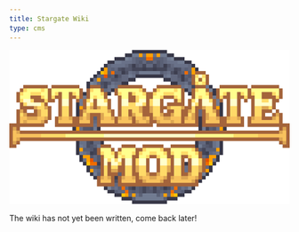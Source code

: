 ```yaml
---
title: Stargate Wiki
type: cms
---
```

![logo](images/logo.png)

The wiki has not yet been written, come back later!